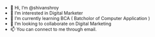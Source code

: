 - 👋 Hi, I’m @shivanshroy
- 👀 I’m interested in Digital Marketer
- 🌱 I’m currently learning BCA ( Batcholor of Computer Application )
- 💞️ I’m looking to collaborate on Digital Marketing
- 📫 You can connect to me through email.

<!---
shivanshroy/shivanshroy is a ✨ special ✨ repository because its `README.md` (this file) appears on your GitHub profile.
You can click the Preview link to take a look at your changes.
--->
